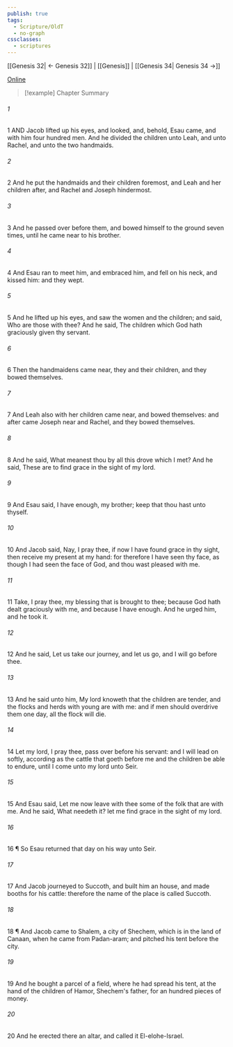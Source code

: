 ```yaml
---
publish: true
tags:
  - Scripture/OldT
  - no-graph
cssclasses:
  - scriptures
---
```

[[Genesis 32| ← Genesis 32]] | [[Genesis]] | [[Genesis 34| Genesis 34 →]]

[Online](https://churchofjesuschrist.org/study/scriptures/ot/gen/33?lang=eng)

>[!example] Chapter Summary
>
###### 1
1 AND Jacob lifted up his eyes, and looked, and, behold, Esau came, and with him four hundred men.  And he divided the children unto Leah, and unto Rachel, and unto the two handmaids.
###### 2
2 And he put the handmaids and their children foremost, and Leah and her children after, and Rachel and Joseph hindermost.
###### 3
3 And he passed over before them, and bowed himself to the ground seven times, until he came near to his brother.
###### 4
4 And Esau ran to meet him, and embraced him, and fell on his neck, and kissed him: and they wept.
###### 5
5 And he lifted up his eyes, and saw the women and the children; and said, Who are those with thee?  And he said, The children which God hath graciously given thy servant.
###### 6
6 Then the handmaidens came near, they and their children, and they bowed themselves.
###### 7
7 And Leah also with her children came near, and bowed themselves: and after came Joseph near and Rachel, and they bowed themselves.
###### 8
8 And he said, What meanest thou by all this drove which I met?  And he said, These are to find grace in the sight of my lord.
###### 9
9 And Esau said, I have enough, my brother; keep that thou hast unto thyself.
###### 10
10 And Jacob said, Nay, I pray thee, if now I have found grace in thy sight, then receive my present at my hand: for therefore I have seen thy face, as though I had seen the face of God, and thou wast pleased with me.
###### 11
11 Take, I pray thee, my blessing that is brought to thee; because God hath dealt graciously with me, and because I have enough.  And he urged him, and he took it.
###### 12
12 And he said, Let us take our journey, and let us go, and I will go before thee.
###### 13
13 And he said unto him, My lord knoweth that the children are tender, and the flocks and herds with young are with me: and if men should overdrive them one day, all the flock will die.
###### 14
14 Let my lord, I pray thee, pass over before his servant: and I will lead on softly, according as the cattle that goeth before me and the children be able to endure, until I come unto my lord unto Seir.
###### 15
15 And Esau said, Let me now leave with thee some of the folk that are with me.  And he said, What needeth it?  let me find grace in the sight of my lord.
###### 16
16 ¶ So Esau returned that day on his way unto Seir.
###### 17
17 And Jacob journeyed to Succoth, and built him an house, and made booths for his cattle: therefore the name of the place is called Succoth.
###### 18
18 ¶ And Jacob came to Shalem, a city of Shechem, which is in the land of Canaan, when he came from Padan-aram; and pitched his tent before the city.
###### 19
19 And he bought a parcel of a field, where he had spread his tent, at the hand of the children of Hamor, Shechem's father, for an hundred pieces of money.
###### 20
20 And he erected there an altar, and called it El-elohe-Israel.



